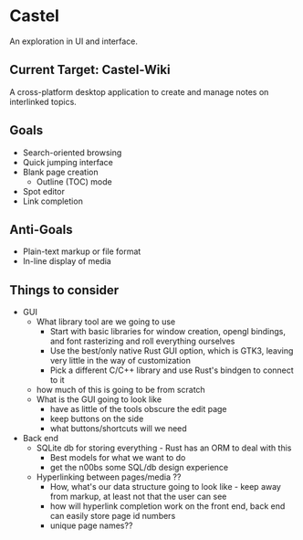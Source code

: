 # Castel
An exploration in UI and interface.

## Current Target: Castel-Wiki
A cross-platform desktop application to create and manage notes on interlinked topics.

## Goals

* Search-oriented browsing
* Quick jumping interface
* Blank page creation
	* Outline (TOC) mode
* Spot editor
* Link completion

## Anti-Goals

* Plain-text markup or file format
* In-line display of media

## Things to consider

* GUI
	* What library tool are we going to use
		* Start with basic libraries for window creation, opengl bindings, and font rasterizing and roll everything ourselves
		* Use the best/only native Rust GUI option, which is GTK3, leaving very little in the way of customization
		* Pick a different C/C++ library and use Rust's bindgen to connect to it
	* how much of this is going to be from scratch
	* What is the GUI going to look like
		* have as little of the tools obscure the edit page
		* keep buttons on the side
		* what buttons/shortcuts will we need
* Back end
	* SQLite db for storing everything - Rust has an ORM to deal with this
		* Best models for what we want to do
		* get the n00bs some SQL/db design experience
	* Hyperlinking between pages/media ?? 
		* How, what's our data structure going to look like - keep away from markup, at least not that the user can see
		* how will hyperlink completion work on the front end, back end can easily store page id numbers
		* unique page names??

